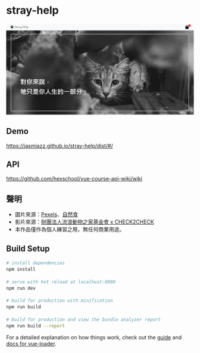 # stray-help

![image](https://github.com/jasmjazz/stray-help/blob/main/src/assets/demo.png)

## Demo

https://jasmjazz.github.io/stray-help/dist/#/

## API
https://github.com/hexschool/vue-course-api-wiki/wiki

## 聲明
* 圖片來源：[Pexels](https://www.pexels.com/zh-tw/ "link")、[自然食](https://www.natural10.com.tw/pages/jerky-for-dog-and-cat?gclid=CjwKCAiAxp-ABhALEiwAXm6IyXR-8mJ2HuLYCSlpPwB6pkDBW5ZexlyebdnqE_Rcnx2_r85H0njzdRoCrJMQAvD_BwE "link")  
* 影片來源：[財團法人流浪動物之家基金會 x CHECK2CHECK](https://www.youtube.com/watch?v=l9itdKFvMz4&feature=emb_title "link")  
* 本作品僅作為個人練習之用，無任何商業用途。
## Build Setup

``` bash
# install dependencies
npm install

# serve with hot reload at localhost:8080
npm run dev

# build for production with minification
npm run build

# build for production and view the bundle analyzer report
npm run build --report
```

For a detailed explanation on how things work, check out the [guide](http://vuejs-templates.github.io/webpack/) and [docs for vue-loader](http://vuejs.github.io/vue-loader).

